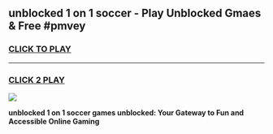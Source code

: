 
## unblocked 1 on 1 soccer - Play Unblocked Gmaes & Free #pmvey
<h3>
<a href="https://news.freeplayer.one?title=unblocked_1_on_1_soccer&ref=24F">CLICK TO PLAY</a></h3>
<hr>

<h3>
<a href="https://news.freeplayer.one?title=unblocked_1_on_1_soccer&ref=24F">CLICK 2 PLAY</a>
  
</h3>

<a href="https://news.freeplayer.one?title=unblocked_1_on_1_soccer&ref=24F/"><img src="https://clearcache.store/games.png"></a>


**unblocked 1 on 1 soccer games unblocked: Your Gateway to Fun and Accessible Online Gaming**
